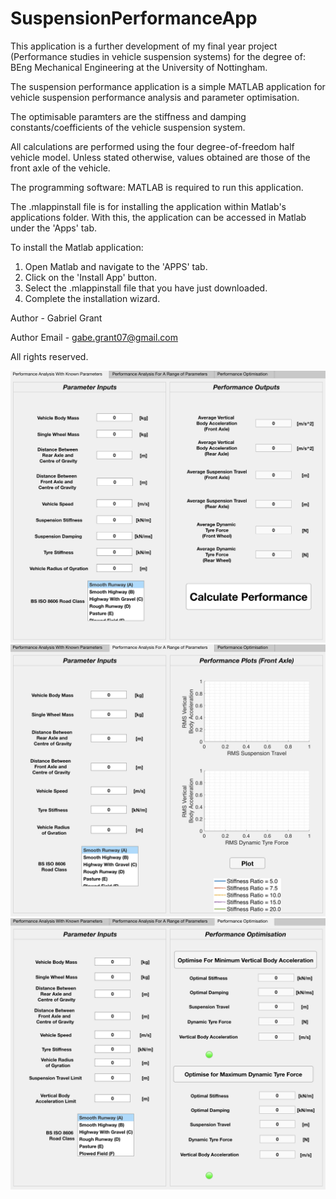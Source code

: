# SuspensionPerformanceApp

This application is a further development of my final year project (Performance studies in vehicle suspension systems) for the degree of: BEng Mechanical Engineering at the University of Nottingham.

The suspension performance application is a simple MATLAB application for vehicle suspension performance analysis and parameter optimisation.

The optimisable paramters are the stiffness and damping constants/coefficients of the vehicle suspension system.

All calculations are performed using the four degree-of-freedom half vehicle model. 
Unless stated otherwise, values obtained are those of the front axle of the vehicle.

The programming software: MATLAB is required to run this application.

The .mlappinstall file is for installing the application within Matlab's applications folder. With this, the application can be accessed in Matlab under the 'Apps' tab. 

To install the Matlab application:

1. Open Matlab and navigate to the 'APPS' tab. 
2. Click on the 'Install App' button.
3. Select the .mlappinstall file that you have just downloaded.
4. Complete the installation wizard.

Author - Gabriel Grant

Author Email - gabe.grant07@gmail.com


All rights reserved.

![](Image1.png)
![](Image2.png)
![](Image3.png)
